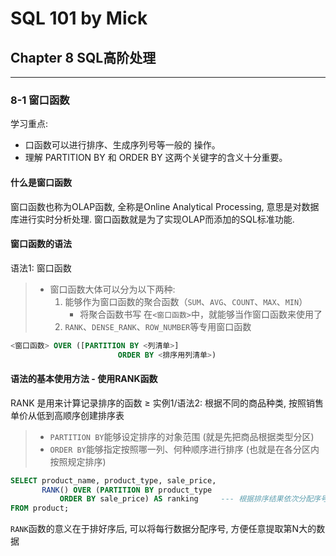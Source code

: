 # SQL 101 by Mick #
## Chapter 8 SQL高阶处理 ##


---
### 8-1 窗口函数 ###

学习重点:
- 口函数可以进行排序、生成序列号等一般的 操作。
- 理解 PARTITION BY 和 ORDER BY 这两个关键字的含义十分重要。


#### 什么是窗口函数 ####

窗口函数也称为OLAP函数, 全称是Online Analytical Processing, 意思是对数据库进行实时分析处理. 窗口函数就是为了实现OLAP而添加的SQL标准功能.


#### 窗口函数的语法 ####

语法1: 窗口函数
> - 窗口函数大体可以分为以下两种:
>   1. 能够作为窗口函数的聚合函数（`SUM`、`AVG`、`COUNT`、`MAX`、`MIN`）
>      - 将聚合函数书写 在`<窗口函数>`中，就能够当作窗口函数来使用了
>   2. `RANK`、`DENSE_RANK`、`ROW_NUMBER`等专用窗口函数
```sql
<窗口函数> OVER ([PARTITION BY <列清单>]
                        ORDER BY <排序用列清单>)   
```

#### 语法的基本使用方法 - 使用RANK函数 ####

RANK 是用来计算记录排序的函数
≥
实例1/语法2: 根据不同的商品种类, 按照销售单价从低到高顺序创建排序表
> - `PARTITION BY`能够设定排序的对象范围 (就是先把商品根据类型分区)
> - `ORDER BY`能够指定按照哪一列、何种顺序进行排序 (也就是在各分区内按照规定排序)
```sql
SELECT product_name, product_type, sale_price,
       RANK() OVER (PARTITION BY product_type
           ORDER BY sale_price) AS ranking     --- 根据排序结果依次分配序号
FROM product;
```

`RANK`函数的意义在于排好序后, 可以将每行数据分配序号, 方便任意提取第N大的数据

